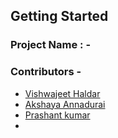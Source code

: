 ## Getting Started

### Project Name : - 
### Contributors - 
- [Vishwajeet Haldar](https://github.com/vishwajeethaldar)
- [Akshaya Annadurai](https://github.com/AkshayaAnnadurai)
- [Prashant kumar](https://github.com/PRASHANT7277)
- 
